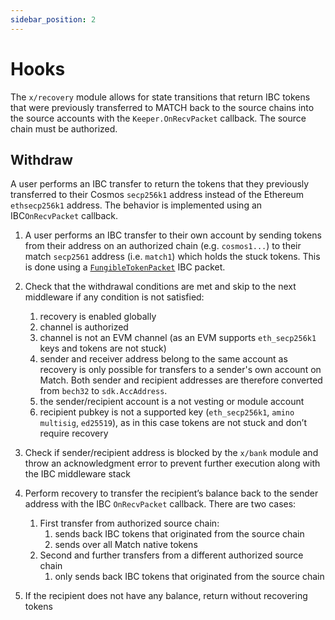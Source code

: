 ```yaml
---
sidebar_position: 2
---
```


# Hooks

The `x/recovery` module allows for state transitions that return IBC tokens
that were previously transferred to MATCH back to the source chains into the source accounts
with the `Keeper.OnRecvPacket` callback.
The source chain must be authorized.

## Withdraw

A user performs an IBC transfer to return the tokens that they previously transferred
to their Cosmos `secp256k1` address instead of the Ethereum `ethsecp256k1` address.
The behavior is implemented using an IBC`OnRecvPacket` callback.

1. A user performs an IBC transfer to their own account by sending tokens from their address on an authorized chain
(e.g. `cosmos1...`) to their match `secp2561` address (i.e. `match1`)  which holds the stuck tokens.
This is done using a
[`FungibleTokenPacket`](https://github.com/cosmos/ibc/blob/master/spec/app/ics-020-fungible-token-transfer/README.md)
IBC packet.

2. Check that the withdrawal conditions are met and skip to the next middleware if any condition is not satisfied:

    1. recovery is enabled globally
    2. channel is authorized
    3. channel is not an EVM channel (as an EVM supports `eth_secp256k1` keys and tokens are not stuck)
    4. sender and receiver address belong to the same account as recovery
       is only possible for transfers to a sender's own account on Match.
       Both sender and recipient addresses are therefore converted from `bech32` to `sdk.AccAddress`.
    5. the sender/recipient account is a not vesting or module account
    6. recipient pubkey is not a supported key (`eth_secp256k1`, `amino multisig`, `ed25519`),
       as in this case tokens are not stuck and don’t require recovery

3. Check if sender/recipient address is blocked by the `x/bank` module
   and throw an acknowledgment error to prevent further execution along with the IBC middleware stack
4. Perform recovery to transfer the recipient’s balance back to the sender address with the IBC `OnRecvPacket` callback.
   There are two cases:

    1. First transfer from authorized source chain:
        1. sends back IBC tokens that originated from the source chain
        2. sends over all Match native tokens
    2. Second and further transfers from a different authorized source chain
        1. only sends back IBC tokens that originated from the source chain

5. If the recipient does not have any balance, return without recovering tokens
